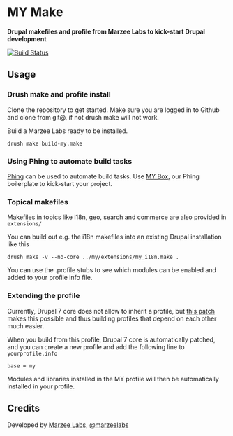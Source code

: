 # MY Make
**Drupal makefiles and profile from Marzee Labs to kick-start Drupal development**

[![Build Status](https://travis-ci.org/marzeelabs/my.png?branch=master)](https://travis-ci.org/marzeelabs/my)

## Usage

### Drush make and profile install

Clone the repository to get started. Make sure you are logged  in to Github and clone from git@, if not drush make will not work.

Build a Marzee Labs ready to be installed.

	drush make build-my.make

### Using Phing to automate build tasks

[Phing](http://www.phing.info) can be used to automate build tasks. Use [MY Box](), our Phing boilerplate to kick-start your project.

### Topical makefiles

Makefiles in topics like i18n, geo, search and commerce are also provided in `extensions/`

You can build out e.g. the i18n makefiles into an existing Drupal installation like this

	drush make -v --no-core ../my/extensions/my_i18n.make .
	
You can use the .profile stubs to see which modules can be enabled and added to your profile info file.

### Extending the profile

Currently, Drupal 7 core does not allow to inherit a profile, but [this patch](https://drupal.org/node/2067229) makes this possible and thus building profiles that depend on each other much easier.

When you build from this profile, Drupal 7 core is automatically patched, and you can create a new profile and add the following line to `yourprofile.info`

	base = my

Modules and libraries installed in the MY profile will then be automatically installed in your profile.

## Credits

Developed by [Marzee Labs](http://marzeelabs.org), [@marzeelabs](http://twitter.com/marzeelabs)

